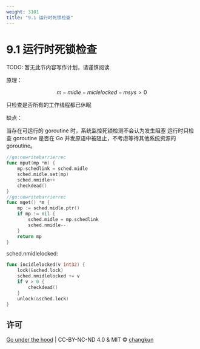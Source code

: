 ```yaml
---
weight: 3101
title: "9.1 运行时死锁检查"
---
```


# 9.1 运行时死锁检查

TODO: 暂无此节内容写作计划，请谨慎阅读

原理：

$$
m - midle - miclelocked - msys > 0
$$

只检查是否所有的工作线程都已休眠

缺点：

当存在可运行的 goroutine 时，系统监控死锁检测不会认为发生阻塞
运行时只检查 goroutine 是否在 Go 并发原语中被阻止，不考虑等待其他系统资源的 goroutine。


```go
//go:nowritebarrierrec
func mput(mp *m) {
	mp.schedlink = sched.midle
	sched.midle.set(mp)
	sched.nmidle++
	checkdead()
}
//go:nowritebarrierrec
func mget() *m {
	mp := sched.midle.ptr()
	if mp != nil {
		sched.midle = mp.schedlink
		sched.nmidle--
	}
	return mp
}
```

sched.nmidlelocked:

```go
func incidlelocked(v int32) {
	lock(&sched.lock)
	sched.nmidlelocked += v
	if v > 0 {
		checkdead()
	}
	unlock(&sched.lock)
}
```

## 许可

[Go under the hood](https://github.com/golang-design/under-the-hood) | CC-BY-NC-ND 4.0 & MIT &copy; [changkun](https://changkun.de)



